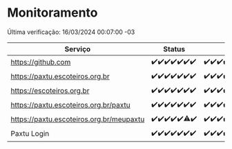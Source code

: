 # Monitoramento

Última verificação: 16/03/2024 00:07:00 -03

|Serviço|Status|Últimas 24h|
|---|---|---|
|https://github.com|<span title="2024-03-09: OK=24">✔️</span><span title="2024-03-10: OK=24">✔️</span><span title="2024-03-11: OK=24">✔️</span><span title="2024-03-12: OK=24">✔️</span><span title="2024-03-13: OK=22">✔️</span><span title="2024-03-14: OK=24">✔️</span><span title="2024-03-15: OK=4">✔️</span>|<span title="15/03/2024 01:08:00 -03 : 200">✔️</span><span title="15/03/2024 02:07:00 -03 : 200">✔️</span><span title="15/03/2024 03:08:00 -03 : 200">✔️</span><span title="15/03/2024 04:04:00 -03 : 200">✔️</span><span title="15/03/2024 05:08:00 -03 : 200">✔️</span><span title="15/03/2024 06:06:00 -03 : 200">✔️</span><span title="15/03/2024 07:06:00 -03 : 200">✔️</span><span title="15/03/2024 08:03:00 -03 : 200">✔️</span><span title="15/03/2024 09:10:00 -03 : 200">✔️</span><span title="15/03/2024 10:06:00 -03 : 200">✔️</span><span title="15/03/2024 11:06:00 -03 : 200">✔️</span><span title="15/03/2024 12:06:00 -03 : 200">✔️</span><span title="15/03/2024 13:08:00 -03 : 200">✔️</span><span title="15/03/2024 14:03:00 -03 : 200">✔️</span><span title="15/03/2024 15:09:00 -03 : 200">✔️</span><span title="15/03/2024 16:03:00 -03 : 200">✔️</span><span title="15/03/2024 17:07:00 -03 : 200">✔️</span><span title="15/03/2024 18:03:00 -03 : 200">✔️</span><span title="15/03/2024 19:06:00 -03 : 200">✔️</span><span title="15/03/2024 20:05:00 -03 : 200">✔️</span><span title="15/03/2024 21:28:00 -03 : 200">✔️</span><span title="15/03/2024 22:36:00 -03 : 200">✔️</span><span title="15/03/2024 23:12:00 -03 : 200">✔️</span><span title="16/03/2024 00:07:00 -03 : 200">✔️</span>|
|https://paxtu.escoteiros.org.br|<span title="2024-03-09: OK=24">✔️</span><span title="2024-03-10: OK=24">✔️</span><span title="2024-03-11: OK=24">✔️</span><span title="2024-03-12: OK=24">✔️</span><span title="2024-03-13: OK=22">✔️</span><span title="2024-03-14: OK=24">✔️</span><span title="2024-03-15: OK=4">✔️</span>|<span title="15/03/2024 01:08:00 -03 : 200">✔️</span><span title="15/03/2024 02:07:00 -03 : 200">✔️</span><span title="15/03/2024 03:08:00 -03 : 200">✔️</span><span title="15/03/2024 04:04:00 -03 : 200">✔️</span><span title="15/03/2024 05:08:00 -03 : 200">✔️</span><span title="15/03/2024 06:06:00 -03 : 200">✔️</span><span title="15/03/2024 07:06:00 -03 : 200">✔️</span><span title="15/03/2024 08:03:00 -03 : 200">✔️</span><span title="15/03/2024 09:10:00 -03 : 200">✔️</span><span title="15/03/2024 10:06:00 -03 : 200">✔️</span><span title="15/03/2024 11:06:00 -03 : 200">✔️</span><span title="15/03/2024 12:06:00 -03 : 200">✔️</span><span title="15/03/2024 13:08:00 -03 : 200">✔️</span><span title="15/03/2024 14:03:00 -03 : 200">✔️</span><span title="15/03/2024 15:09:00 -03 : 200">✔️</span><span title="15/03/2024 16:03:00 -03 : 200">✔️</span><span title="15/03/2024 17:07:00 -03 : 200">✔️</span><span title="15/03/2024 18:03:00 -03 : 200">✔️</span><span title="15/03/2024 19:06:00 -03 : 200">✔️</span><span title="15/03/2024 20:05:00 -03 : 200">✔️</span><span title="15/03/2024 21:28:00 -03 : 200">✔️</span><span title="15/03/2024 22:36:00 -03 : 200">✔️</span><span title="15/03/2024 23:12:00 -03 : 200">✔️</span><span title="16/03/2024 00:07:00 -03 : 200">✔️</span>|
|https://escoteiros.org.br|<span title="2024-03-09: OK=24">✔️</span><span title="2024-03-10: OK=24">✔️</span><span title="2024-03-11: OK=24">✔️</span><span title="2024-03-12: OK=24">✔️</span><span title="2024-03-13: OK=22">✔️</span><span title="2024-03-14: OK=24">✔️</span><span title="2024-03-15: OK=4">✔️</span>|<span title="15/03/2024 01:08:00 -03 : 200">✔️</span><span title="15/03/2024 02:07:00 -03 : 200">✔️</span><span title="15/03/2024 03:08:00 -03 : 200">✔️</span><span title="15/03/2024 04:04:00 -03 : 200">✔️</span><span title="15/03/2024 05:08:00 -03 : 200">✔️</span><span title="15/03/2024 06:06:00 -03 : 200">✔️</span><span title="15/03/2024 07:06:00 -03 : 200">✔️</span><span title="15/03/2024 08:03:00 -03 : 200">✔️</span><span title="15/03/2024 09:10:00 -03 : 200">✔️</span><span title="15/03/2024 10:06:00 -03 : 200">✔️</span><span title="15/03/2024 11:06:00 -03 : 200">✔️</span><span title="15/03/2024 12:06:00 -03 : 200">✔️</span><span title="15/03/2024 13:08:00 -03 : 200">✔️</span><span title="15/03/2024 14:03:00 -03 : 200">✔️</span><span title="15/03/2024 15:09:00 -03 : 200">✔️</span><span title="15/03/2024 16:03:00 -03 : 200">✔️</span><span title="15/03/2024 17:07:00 -03 : 200">✔️</span><span title="15/03/2024 18:03:00 -03 : 200">✔️</span><span title="15/03/2024 19:07:00 -03 : 200">✔️</span><span title="15/03/2024 20:05:00 -03 : 200">✔️</span><span title="15/03/2024 21:28:00 -03 : 200">✔️</span><span title="15/03/2024 22:36:00 -03 : 200">✔️</span><span title="15/03/2024 23:12:00 -03 : 200">✔️</span><span title="16/03/2024 00:07:00 -03 : 200">✔️</span>|
|https://paxtu.escoteiros.org.br/paxtu|<span title="2024-03-09: OK=24">✔️</span><span title="2024-03-10: OK=24">✔️</span><span title="2024-03-11: OK=24">✔️</span><span title="2024-03-12: OK=24">✔️</span><span title="2024-03-13: OK=22">✔️</span><span title="2024-03-14: OK=24">✔️</span><span title="2024-03-15: OK=4">✔️</span>|<span title="15/03/2024 01:08:00 -03 : 200">✔️</span><span title="15/03/2024 02:07:00 -03 : 200">✔️</span><span title="15/03/2024 03:08:00 -03 : 200">✔️</span><span title="15/03/2024 04:04:00 -03 : 200">✔️</span><span title="15/03/2024 05:08:00 -03 : 200">✔️</span><span title="15/03/2024 06:06:00 -03 : 200">✔️</span><span title="15/03/2024 07:06:00 -03 : 200">✔️</span><span title="15/03/2024 08:03:00 -03 : 200">✔️</span><span title="15/03/2024 09:10:00 -03 : 200">✔️</span><span title="15/03/2024 10:06:00 -03 : 200">✔️</span><span title="15/03/2024 11:06:00 -03 : 200">✔️</span><span title="15/03/2024 12:06:00 -03 : 200">✔️</span><span title="15/03/2024 13:08:00 -03 : 200">✔️</span><span title="15/03/2024 14:03:00 -03 : 200">✔️</span><span title="15/03/2024 15:09:00 -03 : 200">✔️</span><span title="15/03/2024 16:03:00 -03 : 200">✔️</span><span title="15/03/2024 17:07:00 -03 : 200">✔️</span><span title="15/03/2024 18:03:00 -03 : 200">✔️</span><span title="15/03/2024 19:07:00 -03 : 200">✔️</span><span title="15/03/2024 20:05:00 -03 : 200">✔️</span><span title="15/03/2024 21:28:00 -03 : 200">✔️</span><span title="15/03/2024 22:36:00 -03 : 200">✔️</span><span title="15/03/2024 23:12:00 -03 : 200">✔️</span><span title="16/03/2024 00:07:00 -03 : 200">✔️</span>|
|https://paxtu.escoteiros.org.br/meupaxtu|<span title="2024-03-09: OK=24">✔️</span><span title="2024-03-10: OK=24">✔️</span><span title="2024-03-11: OK=24">✔️</span><span title="2024-03-12: OK=24">✔️</span><span title="2024-03-13: OK=22">✔️</span><span title="2024-03-14: OK=23, Falhas=1">⚠️</span><span title="2024-03-15: OK=4">✔️</span>|<span title="15/03/2024 01:08:00 -03 : 200">✔️</span><span title="15/03/2024 02:07:00 -03 : 200">✔️</span><span title="15/03/2024 03:08:00 -03 : 200">✔️</span><span title="15/03/2024 04:04:00 -03 : 200">✔️</span><span title="15/03/2024 05:08:00 -03 : 200">✔️</span><span title="15/03/2024 06:06:00 -03 : 200">✔️</span><span title="15/03/2024 07:06:00 -03 : 200">✔️</span><span title="15/03/2024 08:03:00 -03 : 200">✔️</span><span title="15/03/2024 09:10:00 -03 : 200">✔️</span><span title="15/03/2024 10:06:00 -03 : 200">✔️</span><span title="15/03/2024 11:06:00 -03 : 200">✔️</span><span title="15/03/2024 12:06:00 -03 : 200">✔️</span><span title="15/03/2024 13:08:00 -03 : 200">✔️</span><span title="15/03/2024 14:03:00 -03 : 200">✔️</span><span title="15/03/2024 15:09:00 -03 : 200">✔️</span><span title="15/03/2024 16:03:00 -03 : 200">✔️</span><span title="15/03/2024 17:07:00 -03 : 200">✔️</span><span title="15/03/2024 18:03:00 -03 : 200">✔️</span><span title="15/03/2024 19:07:00 -03 : 200">✔️</span><span title="15/03/2024 20:05:00 -03 : 200">✔️</span><span title="15/03/2024 21:28:00 -03 : 200">✔️</span><span title="15/03/2024 22:36:00 -03 : 200">✔️</span><span title="15/03/2024 23:12:00 -03 : 200">✔️</span><span title="16/03/2024 00:07:00 -03 : 200">✔️</span>|
|Paxtu Login|<span title="2024-03-09: OK=24">✔️</span><span title="2024-03-10: OK=24">✔️</span><span title="2024-03-11: OK=24">✔️</span><span title="2024-03-12: OK=24">✔️</span><span title="2024-03-13: OK=22">✔️</span><span title="2024-03-14: OK=24">✔️</span><span title="2024-03-15: OK=4">✔️</span>|<span title="15/03/2024 01:08:00 -03 : 200">✔️</span><span title="15/03/2024 02:07:00 -03 : 200">✔️</span><span title="15/03/2024 03:08:00 -03 : 200">✔️</span><span title="15/03/2024 04:04:00 -03 : 200">✔️</span><span title="15/03/2024 05:08:00 -03 : 200">✔️</span><span title="15/03/2024 06:06:00 -03 : 200">✔️</span><span title="15/03/2024 07:06:00 -03 : 200">✔️</span><span title="15/03/2024 08:03:00 -03 : 200">✔️</span><span title="15/03/2024 09:10:00 -03 : 200">✔️</span><span title="15/03/2024 10:06:00 -03 : 200">✔️</span><span title="15/03/2024 11:06:00 -03 : 200">✔️</span><span title="15/03/2024 12:06:00 -03 : 200">✔️</span><span title="15/03/2024 13:08:00 -03 : 200">✔️</span><span title="15/03/2024 14:03:00 -03 : 200">✔️</span><span title="15/03/2024 15:09:00 -03 : 200">✔️</span><span title="15/03/2024 16:03:00 -03 : 200">✔️</span><span title="15/03/2024 17:07:00 -03 : 200">✔️</span><span title="15/03/2024 18:03:00 -03 : 200">✔️</span><span title="15/03/2024 19:07:00 -03 : 200">✔️</span><span title="15/03/2024 20:05:00 -03 : 200">✔️</span><span title="15/03/2024 21:28:00 -03 : 200">✔️</span><span title="15/03/2024 22:36:00 -03 : 200">✔️</span><span title="15/03/2024 23:12:00 -03 : 200">✔️</span><span title="16/03/2024 00:07:00 -03 : 200">✔️</span>|
